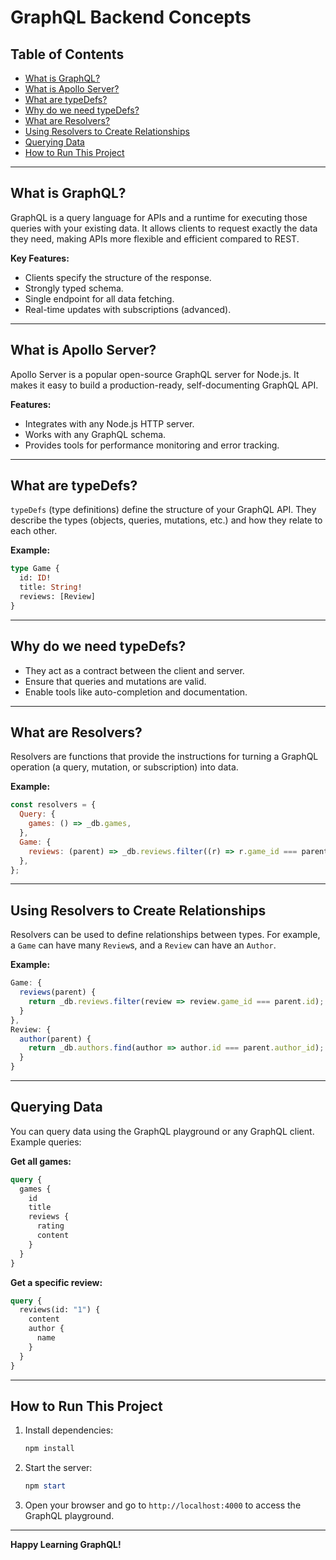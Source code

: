 # GraphQL Backend Concepts

## Table of Contents

- [What is GraphQL?](#what-is-graphql)
- [What is Apollo Server?](#what-is-apollo-server)
- [What are typeDefs?](#what-are-typedefs)
- [Why do we need typeDefs?](#why-do-we-need-typedefs)
- [What are Resolvers?](#what-are-resolvers)
- [Using Resolvers to Create Relationships](#using-resolvers-to-create-relationships)
- [Querying Data](#querying-data)
- [How to Run This Project](#how-to-run-this-project)

---

## What is GraphQL?

GraphQL is a query language for APIs and a runtime for executing those queries with your existing data. It allows clients to request exactly the data they need, making APIs more flexible and efficient compared to REST.

**Key Features:**

- Clients specify the structure of the response.
- Strongly typed schema.
- Single endpoint for all data fetching.
- Real-time updates with subscriptions (advanced).

---

## What is Apollo Server?

Apollo Server is a popular open-source GraphQL server for Node.js. It makes it easy to build a production-ready, self-documenting GraphQL API.

**Features:**

- Integrates with any Node.js HTTP server.
- Works with any GraphQL schema.
- Provides tools for performance monitoring and error tracking.

---

## What are typeDefs?

`typeDefs` (type definitions) define the structure of your GraphQL API. They describe the types (objects, queries, mutations, etc.) and how they relate to each other.

**Example:**

```graphql
type Game {
  id: ID!
  title: String!
  reviews: [Review]
}
```

---

## Why do we need typeDefs?

- They act as a contract between the client and server.
- Ensure that queries and mutations are valid.
- Enable tools like auto-completion and documentation.

---

## What are Resolvers?

Resolvers are functions that provide the instructions for turning a GraphQL operation (a query, mutation, or subscription) into data.

**Example:**

```js
const resolvers = {
  Query: {
    games: () => _db.games,
  },
  Game: {
    reviews: (parent) => _db.reviews.filter((r) => r.game_id === parent.id),
  },
};
```

---

## Using Resolvers to Create Relationships

Resolvers can be used to define relationships between types. For example, a `Game` can have many `Review`s, and a `Review` can have an `Author`.

**Example:**

```js
Game: {
  reviews(parent) {
    return _db.reviews.filter(review => review.game_id === parent.id);
  }
},
Review: {
  author(parent) {
    return _db.authors.find(author => author.id === parent.author_id);
  }
}
```

---

## Querying Data

You can query data using the GraphQL playground or any GraphQL client. Example queries:

**Get all games:**

```graphql
query {
  games {
    id
    title
    reviews {
      rating
      content
    }
  }
}
```

**Get a specific review:**

```graphql
query {
  reviews(id: "1") {
    content
    author {
      name
    }
  }
}
```

---

## How to Run This Project

1. Install dependencies:
   ```powershell
   npm install
   ```
2. Start the server:
   ```powershell
   npm start
   ```
3. Open your browser and go to `http://localhost:4000` to access the GraphQL playground.

---

**Happy Learning GraphQL!**
